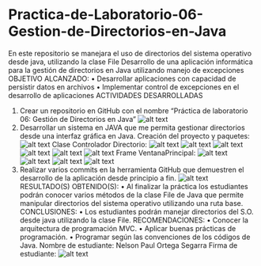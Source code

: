 # Practica-de-Laboratorio-06-Gestion-de-Directorios-en-Java
En este repositorio se manejara el uso de directorios del sistema operativo desde java, utilizando la clase File
Desarrollo de una aplicación informática para la gestión de directorios en Java utilizando manejo de excepciones
OBJETIVO ALCANZADO:
  •	Desarrollar aplicaciones con capacidad de persistir datos en archivos
  •	Implementar control de excepciones en el desarrollo de aplicaciones
  ACTIVIDADES DESARROLLADAS
  1. Crear un repositorio en GitHub con el nombre “Práctica de laboratorio 06: Gestión de Directorios en Java”
  ![alt text](https://github.com/orteganelson/Practica-de-Laboratorio-06-Gestion-de-Directorios-en-Java/blob/master/Capturas/01.png)
  2. Desarrollar un sistema en JAVA que me permita gestionar directorios desde una interfaz gráfica en Java.
  Creación del proyecto y paquetes:
  ![alt text](https://github.com/orteganelson/Practica-de-Laboratorio-06-Gestion-de-Directorios-en-Java/blob/master/Capturas/02.png)
  Clase Controlador Directorio:
  ![alt text](https://github.com/orteganelson/Practica-de-Laboratorio-06-Gestion-de-Directorios-en-Java/blob/master/Capturas/03.png)
  ![alt text](https://github.com/orteganelson/Practica-de-Laboratorio-06-Gestion-de-Directorios-en-Java/blob/master/Capturas/04.png)
  ![alt text](https://github.com/orteganelson/Practica-de-Laboratorio-06-Gestion-de-Directorios-en-Java/blob/master/Capturas/05.png)
  ![alt text](https://github.com/orteganelson/Practica-de-Laboratorio-06-Gestion-de-Directorios-en-Java/blob/master/Capturas/06.png)
  ![alt text](https://github.com/orteganelson/Practica-de-Laboratorio-06-Gestion-de-Directorios-en-Java/blob/master/Capturas/07.png)
  ![alt text](https://github.com/orteganelson/Practica-de-Laboratorio-06-Gestion-de-Directorios-en-Java/blob/master/Capturas/08.png)
  Frame VentanaPrincipal:
  ![alt text](https://github.com/orteganelson/Practica-de-Laboratorio-06-Gestion-de-Directorios-en-Java/blob/master/Capturas/09.png)
  ![alt text](https://github.com/orteganelson/Practica-de-Laboratorio-06-Gestion-de-Directorios-en-Java/blob/master/Capturas/10.png)
  ![alt text](https://github.com/orteganelson/Practica-de-Laboratorio-06-Gestion-de-Directorios-en-Java/blob/master/Capturas/11.png)
  ![alt text](https://github.com/orteganelson/Practica-de-Laboratorio-06-Gestion-de-Directorios-en-Java/blob/master/Capturas/12.png)
  3. Realizar varios commits en la herramienta GitHub que demuestren el desarrollo de la aplicación desde
  principio a fin.
  ![alt text](https://github.com/orteganelson/Practica-de-Laboratorio-06-Gestion-de-Directorios-en-Java/blob/master/Capturas/13.png)
  RESULTADO(S) OBTENIDO(S):
  •	Al finalizar la práctica los estudiantes podrán conocer varios métodos de la clase File de Java que permite manipular directorios del sistema operativo utilizando una ruta       base.
  CONCLUSIONES:
  •	Los estudiantes podrán manejar directorios del S.O. desde java utilizando la clase File.
  RECOMENDACIONES:
  •	Conocer la arquitectura de programación MVC.
  •	Aplicar buenas prácticas de programación.
  •	Programar según las convenciones de los códigos de Java.
  Nombre de estudiante: Nelson Paul Ortega Segarra
  Firma de estudiante:
  ![alt text](https://github.com/orteganelson/Practica-de-Laboratorio-06-Gestion-de-Directorios-en-Java/blob/master/Capturas/14.png)

